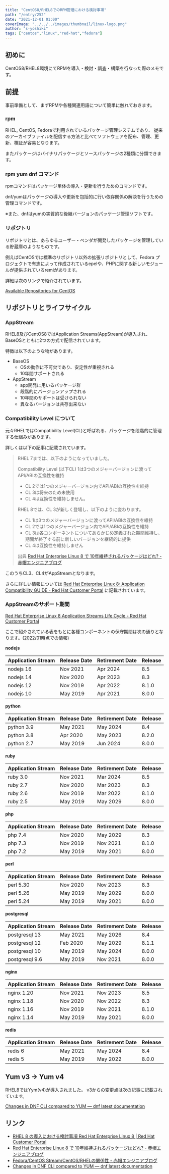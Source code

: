 ```yaml
---
title: "CentOS8/RHEL8でのRPM管理における検討事項"
path: "/entry/252"
date: "2021-12-01 01:00"
coverImage: "../../../images/thumbnail/linux-logo.png"
author: "s-yoshiki"
tags: ["centos","linux","red-hat","fedora"]
---
```


## 初めに

CentOS8/RHEL8環境にてRPMを導入・検討・調査・構築を行なった際のメモです。

## 前提

事前準備として、まずRPMや各種関連用語について簡単に触れておきます。

### rpm

RHEL, CentOS, Fedoraで利用されているパッケージ管理システムであり、
従来のアーカイブファイルを配信する方法と比べてソフトウェアを配布、管理、更新、検証が容易となります。

またパッケージはバイナリパッケージとソースパッケージの2種類に分類できます。

### rpm yum dnf コマンド

rpmコマンドはパッケージ単体の導入・更新を行うためのコマンドです。

dnf/yumはパッケージの導入や更新を包括的に行い依存関係の解決を行うための管理コマンドです。

※また、dnfはyumの実質的な後継バージョンのパッケージ管理ソフトです。

### リポジトリ

リポジトリとは、あらゆるユーザー・ベンダが開発したパッケージを管理している貯蔵庫のようなものです。

例えばCentOSでは標準のリポジトリ以外の拡張リポジトリとして、Fedora プロジェクトで有志によって作成されているepelや、PHPに関する新しいモジュールが提供されているremiがあります。

詳細は次のリンクで紹介されています。

[Available Repositories for CentOS](https://wiki.centos.org/AdditionalResources/Repositories)

## リポジトリとライフサイクル

### AppStream

RHEL8及びCentOS8ではApplication Streams(AppStream)が導入され、BaseOSとともに2つの方式で配信されています。

特徴は以下のような物があります。

- BaseOS
  - OSの動作に不可欠であり、安定性が重視される
  - 10年間サポートされる
- AppStream
  - app開発に用いるパッケージ群
  - 段階的にバージョンアップされる
  - 10年間のサポートは受けられない
  - 異なるバージョンは共存出来ない

### Compatibility Level について

元々RHELではCompatibility Level(CL)と呼ばれる、パッケージを段階的に管理する仕組みがあります。

詳しくは以下の記事に記載されています。

> RHEL 7までは、以下のようになっていました。
>
> Compatibility Level (以下CL) 1は3つのメジャーバージョンに渡ってAPI/ABIの互換性を維持
>
> - CL 2では1つのメジャーバージョン内でAPI/ABIの互換性を維持
> - CL 3は将来のため未使用
> - CL 4は互換性を維持しません。
>
> RHEL 8では、CL 3が新しく登場し、以下のように変わります。
>
> - CL 1は3つのメジャーバージョンに渡ってAPI/ABIの互換性を維持
> - CL 2では1つのメジャーバージョン内でAPI/ABIの互換性を維持
> - CL 3は各コンポーネントについてあらかじめ定義された期間維持し、期間が終了する前に新しいバージョンを継続的に提供
> - CL 4は互換性を維持しません
>
> 出典 [Red Hat Enterprise Linux 8 で 10年維持されるパッケージはどれ? - 赤帽エンジニアブログ](https://rheb.hatenablog.com/entry/rhel8lifecycle)

このうちCL3、CL4がAppStreamとなります。

さらに詳しい情報については [Red Hat Enterprise Linux 8: Application Compatibility GUIDE - Red Hat Customer Portal](https://access.redhat.com/articles/rhel8-abi-compatibility#Appendix) に記載されています。

### AppStreamのサポート期間

[Red Hat Enterprise Linux 8 Application Streams Life Cycle - Red Hat Customer Portal](https://access.redhat.com/support/policy/updates/rhel8-app-streams-life-cycle)

ここで紹介されている表をもとに各種コンポーネントの保守期間は次の通りとなります。(2022/01時点での情報)

**nodejs**

| Application Stream | Release Date | Retirement Date | Release |
| :----------------- | :----------- | :-------------- | :------ |
| nodejs 16          | Nov 2021     | Apr 2024        | 8.5     |
| nodejs 14          | Nov 2020     | Apr 2023        | 8.3     |
| nodejs 12          | Nov 2019     | Apr 2022        | 8.1.0   |
| nodejs 10          | May 2019     | Apr 2021        | 8.0.0   |

**python**

| Application Stream | Release Date | Retirement Date | Release |
| :----------------- | :----------- | :-------------- | :------ |
| python 3.9         | May 2021     | May 2024        | 8.4     |
| python 3.8         | Apr 2020     | May 2023        | 8.2.0   |
| python 2.7         | May 2019     | Jun 2024        | 8.0.0   |

**ruby**

| Application Stream | Release Date | Retirement Date | Release |
| :----------------- | :----------- | :-------------- | :------ |
| ruby 3.0           | Nov 2021     | Mar 2024        | 8.5     |
| ruby 2.7           | Nov 2020     | Mar 2023        | 8.3     |
| ruby 2.6           | Nov 2019     | Mar 2022        | 8.1.0   |
| ruby 2.5           | May 2019     | May 2029        | 8.0.0   |

**php**

| Application Stream | Release Date | Retirement Date | Release |
| :----------------- | :----------- | :-------------- | :------ |
| php 7.4            | Nov 2020     | May 2029        | 8.3     |
| php 7.3            | Nov 2019     | Nov 2021        | 8.1.0   |
| php 7.2            | May 2019     | May 2021        | 8.0.0   |

**perl**

| Application Stream | Release Date | Retirement Date | Release |
| :----------------- | :----------- | :-------------- | :------ |
| perl 5.30          | Nov 2020     | Nov 2023        | 8.3     |
| perl 5.26          | May 2019     | May 2029        | 8.0.0   |
| perl 5.24          | May 2019     | May 2021        | 8.0.0   |

**postgresql**

| Application Stream | Release Date | Retirement Date | Release |
| :----------------- | :----------- | :-------------- | :------ |
| postgresql 13      | May 2021     | May 2026        | 8.4     |
| postgresql 12      | Feb 2020     | May 2029        | 8.1.1   |
| postgresql 10      | May 2019     | May 2024        | 8.0.0   |
| postgresql 9.6     | May 2019     | Nov 2021        | 8.0.0   |

**nginx**

| Application Stream | Release Date | Retirement Date | Release |
| :----------------- | :----------- | :-------------- | :------ |
| nginx 1.20         | Nov 2021     | Nov 2023        | 8.5     |
| nginx 1.18         | Nov 2020     | Nov 2022        | 8.3     |
| nginx 1.16         | Nov 2019     | Nov 2021        | 8.1.0   |
| nginx 1.14         | May 2019     | May 2021        | 8.0.0   |

**redis**

| Application Stream | Release Date | Retirement Date | Release |
| :----------------- | :----------- | :-------------- | :------ |
| redis 6            | May 2021     | May 2024        | 8.4     |
| redis 5            | May 2019     | May 2022        | 8.0.0   |

## Yum v3 -> Yum v4

RHEL8ではYym(v4)が導入されました。
v3からの変更点は次の記事に記載されています。

[Changes in DNF CLI compared to YUM &mdash; dnf latest documentation](https://dnf.readthedocs.io/en/latest/cli_vs_yum.html)

## リンク

- [RHEL 8 の導入における検討事項 Red Hat Enterprise Linux 8 | Red Hat Customer Portal](https://access.redhat.com/documentation/ja-jp/red_hat_enterprise_linux/8/html-single/considerations_in_adopting_rhel_8/index)
- [Red Hat Enterprise Linux 8 で 10年維持されるパッケージはどれ? - 赤帽エンジニアブログ](https://rheb.hatenablog.com/entry/rhel8lifecycle)
- [Fedora/CentOS Stream/CentOS/RHELの関係性 - 赤帽エンジニアブログ](https://rheb.hatenablog.com/entry/202007-fedora-distribution)
- [Changes in DNF CLI compared to YUM &mdash; dnf latest documentation](https://dnf.readthedocs.io/en/latest/cli_vs_yum.html)
